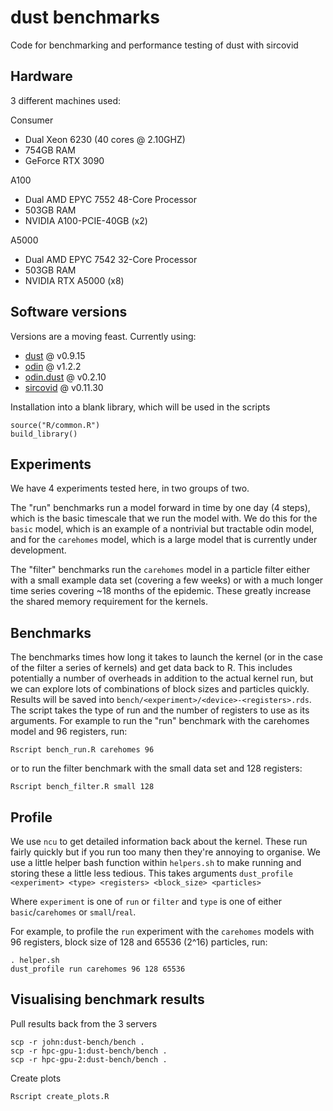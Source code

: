 # dust benchmarks

Code for benchmarking and performance testing of dust with sircovid

## Hardware

3 different machines used:

Consumer

* Dual Xeon 6230 (40 cores @ 2.10GHZ)
* 754GB RAM
* GeForce RTX 3090

A100

* Dual AMD EPYC 7552 48-Core Processor
* 503GB RAM
* NVIDIA A100-PCIE-40GB (x2)

A5000

* Dual AMD EPYC 7542 32-Core Processor
* 503GB RAM
* NVIDIA RTX A5000 (x8)

## Software versions

Versions are a moving feast. Currently using:

* [dust](https://github.com/mrc-ide/dust/) @ v0.9.15
* [odin](https://github.com/mrc-ide/odin/) @ v1.2.2
* [odin.dust](https://github.com/mrc-ide/odin.dust/) @ v0.2.10
* [sircovid](https://github.com/mrc-ide/sircovid/) @ v0.11.30

Installation into a blank library, which will be used in the scripts

```
source("R/common.R")
build_library()
```

## Experiments

We have 4 experiments tested here, in two groups of two.

The "run" benchmarks run a model forward in time by one day (4 steps), which is the basic timescale that we run the model with. We do this for the `basic` model, which is an example of a nontrivial but tractable odin model, and for the `carehomes` model, which is a large model that is currently under development.

The "filter" benchmarks run the `carehomes` model in a particle filter either with a small example data set (covering a few weeks) or with a much longer time series covering ~18 months of the epidemic.  These greatly increase the shared memory requirement for the kernels.

## Benchmarks

The benchmarks times how long it takes to launch the kernel (or in the case of the filter a series of kernels) and get data back to R. This includes potentially a number of overheads in addition to the actual kernel run, but we can explore lots of combinations of block sizes and particles quickly. Results will be saved into `bench/<experiment>/<device>-<registers>.rds`.  The script takes the type of run and the number of registers to use as its arguments. For example to run the "run" benchmark with the carehomes model and 96 registers, run:

```
Rscript bench_run.R carehomes 96
```

or to run the filter benchmark with the small data set and 128 registers:

```
Rscript bench_filter.R small 128
```

## Profile

We use `ncu` to get detailed information back about the kernel. These run fairly quickly but if you run too many then they're annoying to organise.  We use a little helper bash function within `helpers.sh` to make running and storing these a little less tedious. This takes arguments `dust_profile <experiment> <type> <registers> <block_size> <particles>`

Where `experiment` is one of `run` or `filter` and `type` is one of either `basic`/`carehomes` or `small`/`real`.

For example, to profile the `run` experiment with the `carehomes` models with 96 registers, block size of 128 and 65536 (2^16) particles, run:

```
. helper.sh
dust_profile run carehomes 96 128 65536
```

## Visualising benchmark results

Pull results back from the 3 servers

```
scp -r john:dust-bench/bench .
scp -r hpc-gpu-1:dust-bench/bench .
scp -r hpc-gpu-2:dust-bench/bench .
```

Create plots

```
Rscript create_plots.R
```
